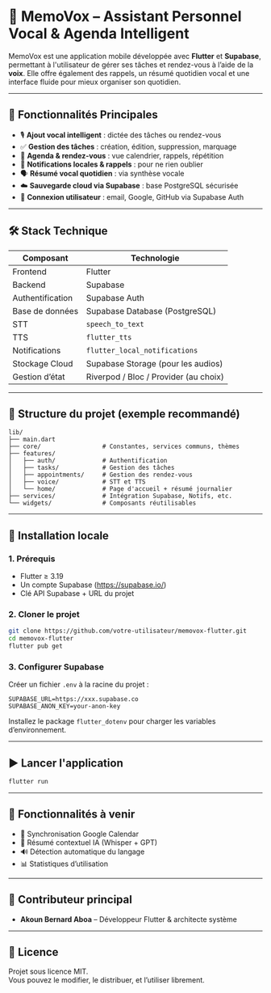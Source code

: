 # 📱 MemoVox – Assistant Personnel Vocal & Agenda Intelligent

MemoVox est une application mobile développée avec **Flutter** et **Supabase**, permettant à l'utilisateur de gérer ses tâches et rendez-vous à l’aide de la **voix**. Elle offre également des rappels, un résumé quotidien vocal et une interface fluide pour mieux organiser son quotidien.

---

## 🚀 Fonctionnalités Principales

- 🎙️ **Ajout vocal intelligent** : dictée des tâches ou rendez-vous
- ✅ **Gestion des tâches** : création, édition, suppression, marquage
- 📆 **Agenda & rendez-vous** : vue calendrier, rappels, répétition
- 🔔 **Notifications locales & rappels** : pour ne rien oublier
- 🗣️ **Résumé vocal quotidien** : via synthèse vocale
- ☁️ **Sauvegarde cloud via Supabase** : base PostgreSQL sécurisée
- 👤 **Connexion utilisateur** : email, Google, GitHub via Supabase Auth

---

## 🛠️ Stack Technique

| Composant       | Technologie                           |
|------------------|---------------------------------------|
| Frontend         | Flutter                               |
| Backend          | Supabase                              |
| Authentification | Supabase Auth                         |
| Base de données  | Supabase Database (PostgreSQL)        |
| STT              | `speech_to_text`                      |
| TTS              | `flutter_tts`                         |
| Notifications    | `flutter_local_notifications`         |
| Stockage Cloud   | Supabase Storage (pour les audios)    |
| Gestion d’état   | Riverpod / Bloc / Provider (au choix) |

---

## 📁 Structure du projet (exemple recommandé)

```
lib/
├── main.dart
├── core/                 # Constantes, services communs, thèmes
├── features/
│   ├── auth/             # Authentification
│   ├── tasks/            # Gestion des tâches
│   ├── appointments/     # Gestion des rendez-vous
│   ├── voice/            # STT et TTS
│   └── home/             # Page d'accueil + résumé journalier
├── services/             # Intégration Supabase, Notifs, etc.
└── widgets/              # Composants réutilisables
```

---

## 🔧 Installation locale

### 1. Prérequis
- Flutter ≥ 3.19
- Un compte Supabase (https://supabase.io/)
- Clé API Supabase + URL du projet

### 2. Cloner le projet

```bash
git clone https://github.com/votre-utilisateur/memovox-flutter.git
cd memovox-flutter
flutter pub get
```

### 3. Configurer Supabase

Créer un fichier `.env` à la racine du projet :

```
SUPABASE_URL=https://xxx.supabase.co
SUPABASE_ANON_KEY=your-anon-key
```

Installez le package `flutter_dotenv` pour charger les variables d’environnement.

---

## ▶️ Lancer l'application

```bash
flutter run
```

---

## 🔄 Fonctionnalités à venir

- 🔁 Synchronisation Google Calendar
- 🧠 Résumé contextuel IA (Whisper + GPT)
- 🔊 Détection automatique du langage
- 📊 Statistiques d’utilisation

---

## 👤 Contributeur principal

- **Akoun Bernard Aboa** – Développeur Flutter & architecte système

---

## 📜 Licence

Projet sous licence MIT.  
Vous pouvez le modifier, le distribuer, et l’utiliser librement.